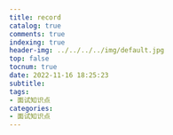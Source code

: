 ```yaml
---
title: record
catalog: true
comments: true
indexing: true
header-img: ../../../../img/default.jpg
top: false
tocnum: true
date: 2022-11-16 18:25:23
subtitle:
tags:
- 面试知识点
categories:
- 面试知识点
---
```

###

